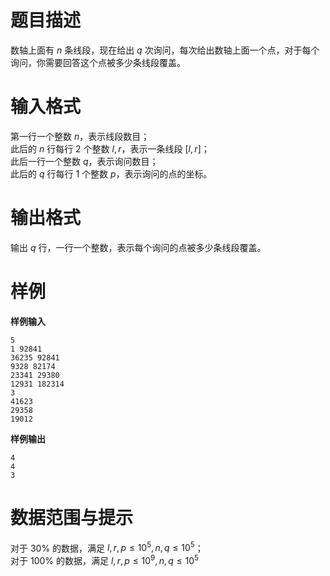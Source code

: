 
# 题目描述

数轴上面有 $n$ 条线段，现在给出 $q$ 次询问，每次给出数轴上面一个点，对于每个询问，你需要回答这个点被多少条线段覆盖。

# 输入格式

第一行一个整数 $n$，表示线段数目；   
此后的 $n$ 行每行 $2$ 个整数 $l, r$，表示一条线段 $[l, r]$；   
此后一行一个整数 $q$，表示询问数目；   
此后的 $q$ 行每行 $1$ 个整数 $p$，表示询问的点的坐标。

# 输出格式

输出 $q$ 行，一行一个整数，表示每个询问的点被多少条线段覆盖。

# 样例

**样例输入**
```text
5
1 92841
36235 92841
9328 82174
23341 29380
12931 182314
3
41623
29358
19012
```
**样例输出**
```text
4
4
3
```

# 数据范围与提示

对于 $30\%$ 的数据，满足 $l, r, p \leq 10^5, n, q \leq 10^5$；    
对于 $100\%$ 的数据，满足 $l, r, p \leq 10^9, n, q \leq 10^5$

